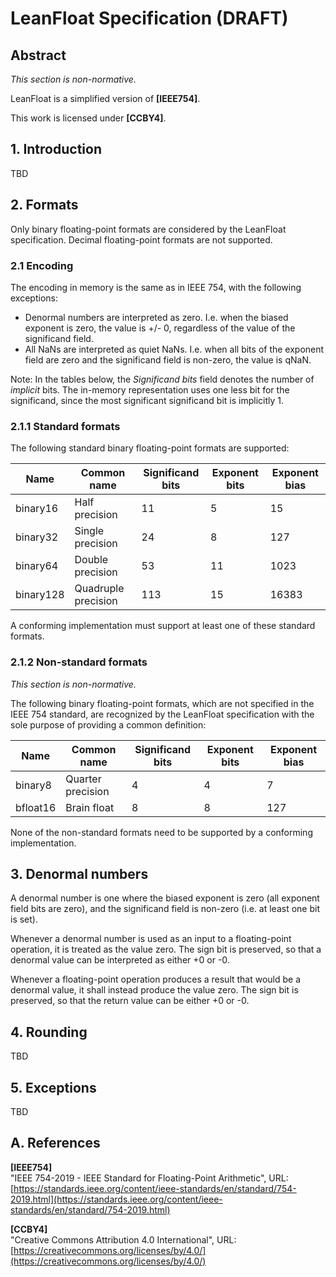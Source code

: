# LeanFloat Specification (DRAFT)

## Abstract

*This section is non-normative.*

LeanFloat is a simplified version of **[IEEE754]**.

This work is licensed under **[CCBY4]**.

## 1. Introduction

TBD

## 2. Formats

Only binary floating-point formats are considered by the LeanFloat
specification. Decimal floating-point formats are not supported.

### 2.1 Encoding

The encoding in memory is the same as in IEEE 754, with the following
exceptions:

* Denormal numbers are interpreted as zero. I.e. when the biased exponent is
  zero, the value is +/- 0, regardless of the value of the significand field.
* All NaNs are interpreted as quiet NaNs. I.e. when all bits of the exponent
  field are zero and the significand field is non-zero, the value is qNaN.

Note: In the tables below, the *Significand bits* field denotes the number
of *implicit* bits. The in-memory representation uses one less bit for the
significand, since the most significant significand bit is implicitly 1.

### 2.1.1 Standard formats

The following standard binary floating-point formats are supported:

| Name      | Common name         | Significand bits | Exponent bits | Exponent bias |
| --------- | ------------------- | ---------------- | ------------- | ------------- |
| binary16  | Half precision      | 11               | 5             | 15            |
| binary32  | Single precision    | 24               | 8             | 127           |
| binary64  | Double precision    | 53               | 11            | 1023          |
| binary128 | Quadruple precision | 113              | 15            | 16383         |

A conforming implementation must support at least one of these standard
formats.

### 2.1.2 Non-standard formats

*This section is non-normative.*

The following binary floating-point formats, which are not specified in the
IEEE 754 standard, are recognized by the LeanFloat specification with the sole
purpose of providing a common definition:

| Name      | Common name         | Significand bits | Exponent bits | Exponent bias |
| --------- | ------------------- | ---------------- | ------------- | ------------- |
| binary8   | Quarter precision   | 4                | 4             | 7             |
| bfloat16  | Brain float         | 8                | 8             | 127           |

None of the non-standard formats need to be supported by a conforming
implementation.

## 3. Denormal numbers

A denormal number is one where the biased exponent is zero (all exponent field bits are zero), and the significand field is non-zero (i.e. at least one bit is set).

Whenever a denormal number is used as an input to a floating-point operation, it is treated as the value zero. The sign bit is preserved, so that a denormal value can be interpreted as either +0 or -0.

Whenever a floating-point operation produces a result that would be a denormal value, it shall instead produce the value zero. The sign bit is preserved, so that the return value can be either +0 or -0.

## 4. Rounding

TBD

## 5. Exceptions

TBD

## A. References

**[IEEE754]**<br>"IEEE 754-2019 - IEEE Standard for Floating-Point Arithmetic", URL: [https://standards.ieee.org/content/ieee-standards/en/standard/754-2019.html](https://standards.ieee.org/content/ieee-standards/en/standard/754-2019.html)

**[CCBY4]**<br>"Creative Commons Attribution 4.0 International", URL: [https://creativecommons.org/licenses/by/4.0/](https://creativecommons.org/licenses/by/4.0/)